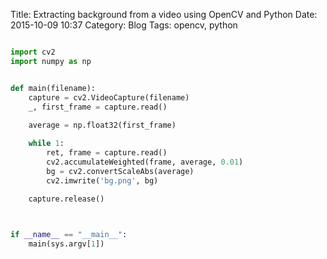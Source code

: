 Title: Extracting background from a video using OpenCV and Python
Date: 2015-10-09 10:37
Category: Blog
Tags: opencv, python

```python

import cv2
import numpy as np


def main(filename):
    capture = cv2.VideoCapture(filename)
    _, first_frame = capture.read()
     
    average = np.float32(first_frame)

    while 1:
        ret, frame = capture.read()
        cv2.accumulateWeighted(frame, average, 0.01)
        bg = cv2.convertScaleAbs(average)
        cv2.imwrite('bg.png', bg)
        
    capture.release()



if __name__ == "__main__":
    main(sys.argv[1])

```


